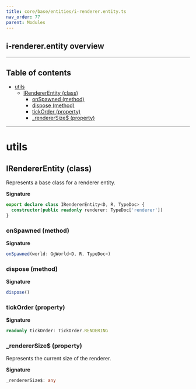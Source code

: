 ```yaml
---
title: core/base/entities/i-renderer.entity.ts
nav_order: 77
parent: Modules
---
```


## i-renderer.entity overview

---

<h2 class="text-delta">Table of contents</h2>

- [utils](#utils)
  - [IRendererEntity (class)](#irendererentity-class)
    - [onSpawned (method)](#onspawned-method)
    - [dispose (method)](#dispose-method)
    - [tickOrder (property)](#tickorder-property)
    - [\_rendererSize$ (property)](#_renderersize-property)

---

# utils

## IRendererEntity (class)

Represents a base class for a renderer entity.

**Signature**

```ts
export declare class IRendererEntity<D, R, TypeDoc> {
  constructor(public readonly renderer: TypeDoc['renderer'])
}
```

### onSpawned (method)

**Signature**

```ts
onSpawned(world: GgWorld<D, R, TypeDoc>)
```

### dispose (method)

**Signature**

```ts
dispose()
```

### tickOrder (property)

**Signature**

```ts
readonly tickOrder: TickOrder.RENDERING
```

### \_rendererSize$ (property)

Represents the current size of the renderer.

**Signature**

```ts
_rendererSize$: any
```
